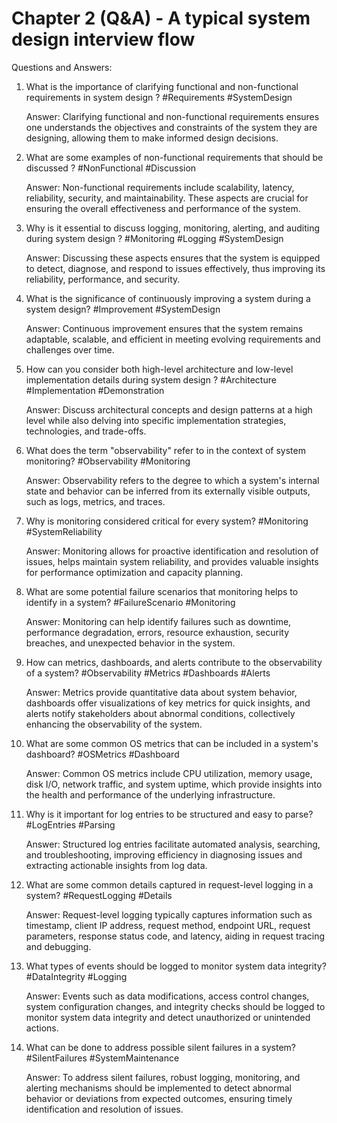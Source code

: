# Chapter 2 (Q&A) - A typical system design interview flow

Questions and Answers:

1. What is the importance of clarifying functional and non-functional requirements in system design ? #Requirements #SystemDesign

   Answer: Clarifying functional and non-functional requirements ensures one understands the objectives and constraints of the system they are designing, allowing them to make informed design decisions.

2. What are some examples of non-functional requirements that should be discussed ? #NonFunctional #Discussion

   Answer: Non-functional requirements include scalability, latency, reliability, security, and maintainability. These aspects are crucial for ensuring the overall effectiveness and performance of the system.

3. Why is it essential to discuss logging, monitoring, alerting, and auditing during system design ? #Monitoring #Logging #SystemDesign

   Answer: Discussing these aspects ensures that the system is equipped to detect, diagnose, and respond to issues effectively, thus improving its reliability, performance, and security.

4. What is the significance of continuously improving a system during a system design? #Improvement #SystemDesign

   Answer: Continuous improvement ensures that the system remains adaptable, scalable, and efficient in meeting evolving requirements and challenges over time.

5. How can you consider both high-level architecture and low-level implementation details during system design ? #Architecture #Implementation #Demonstration

   Answer: Discuss architectural concepts and design patterns at a high level while also delving into specific implementation strategies, technologies, and trade-offs.

6. What does the term "observability" refer to in the context of system monitoring? #Observability #Monitoring

   Answer: Observability refers to the degree to which a system's internal state and behavior can be inferred from its externally visible outputs, such as logs, metrics, and traces.

7. Why is monitoring considered critical for every system? #Monitoring #SystemReliability

   Answer: Monitoring allows for proactive identification and resolution of issues, helps maintain system reliability, and provides valuable insights for performance optimization and capacity planning.

8. What are some potential failure scenarios that monitoring helps to identify in a system? #FailureScenario #Monitoring

   Answer: Monitoring can help identify failures such as downtime, performance degradation, errors, resource exhaustion, security breaches, and unexpected behavior in the system.

9. How can metrics, dashboards, and alerts contribute to the observability of a system? #Observability #Metrics #Dashboards #Alerts

   Answer: Metrics provide quantitative data about system behavior, dashboards offer visualizations of key metrics for quick insights, and alerts notify stakeholders about abnormal conditions, collectively enhancing the observability of the system.

10. What are some common OS metrics that can be included in a system's dashboard? #OSMetrics #Dashboard

    Answer: Common OS metrics include CPU utilization, memory usage, disk I/O, network traffic, and system uptime, which provide insights into the health and performance of the underlying infrastructure.

11. Why is it important for log entries to be structured and easy to parse? #LogEntries #Parsing

    Answer: Structured log entries facilitate automated analysis, searching, and troubleshooting, improving efficiency in diagnosing issues and extracting actionable insights from log data.

12. What are some common details captured in request-level logging in a system? #RequestLogging #Details

    Answer: Request-level logging typically captures information such as timestamp, client IP address, request method, endpoint URL, request parameters, response status code, and latency, aiding in request tracing and debugging.

13. What types of events should be logged to monitor system data integrity? #DataIntegrity #Logging

    Answer: Events such as data modifications, access control changes, system configuration changes, and integrity checks should be logged to monitor system data integrity and detect unauthorized or unintended actions.

14. What can be done to address possible silent failures in a system? #SilentFailures #SystemMaintenance

    Answer: To address silent failures, robust logging, monitoring, and alerting mechanisms should be implemented to detect abnormal behavior or deviations from expected outcomes, ensuring timely identification and resolution of issues.
